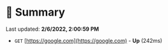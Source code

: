 # 📖 Summary
Last updated: **2/6/2022, 2:00:59 PM**

- `GET` [https://google.com](https://google.com) - **Up** (242ms)

